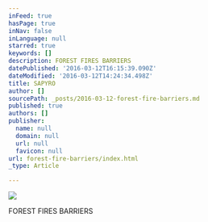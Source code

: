 ```yaml
---
inFeed: true
hasPage: true
inNav: false
inLanguage: null
starred: true
keywords: []
description: FOREST FIRES BARRIERS
datePublished: '2016-03-12T16:15:39.090Z'
dateModified: '2016-03-12T14:24:34.498Z'
title: SAPYRO
author: []
sourcePath: _posts/2016-03-12-forest-fire-barriers.md
published: true
authors: []
publisher:
  name: null
  domain: null
  url: null
  favicon: null
url: forest-fire-barriers/index.html
_type: Article

---
```

![](https://the-grid-user-content.s3-us-west-2.amazonaws.com/55a0a3f8-37c9-4355-aead-f5904b90fdd2.jpg)

FOREST FIRES BARRIERS